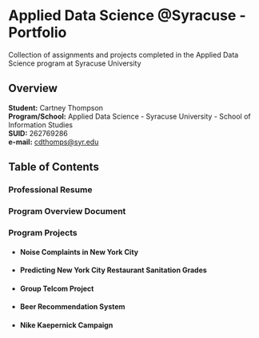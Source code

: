 # Applied Data Science @Syracuse - Portfolio
Collection of assignments and projects completed in the Applied Data Science program at Syracuse University
## Overview
**Student:** Cartney Thompson <br />
**Program/School:** Applied Data Science - Syracuse University - School of Information Studies <br />
**SUID:** 262769286 <br />
**e-mail:** cdthomps@syr.edu

## Table of Contents

### Professional Resume
### Program Overview Document
### Program Projects
  * #### Noise Complaints in New York City
  * #### Predicting New York City Restaurant Sanitation Grades
  * #### Group Telcom Project
  * #### Beer Recommendation System
  * #### Nike Kaepernick Campaign

